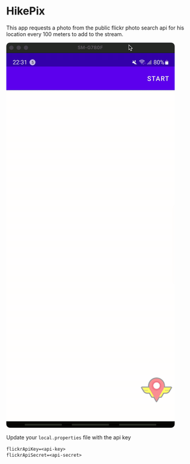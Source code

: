 # HikePix

This app requests a photo from the public flickr photo search api for his location every 100 meters to add to the stream.

![Screenshot](gif/sample.gif)

Update your `local.properties` file with the api key

    flickrApiKey=<api-key>  
    flickrApiSecret=<api-secret>
